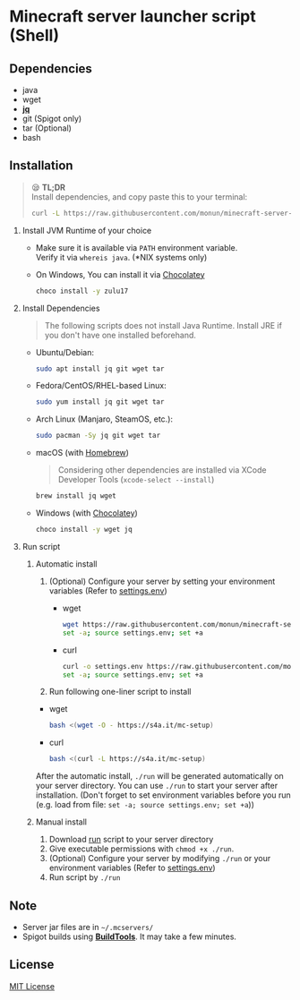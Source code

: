 # Minecraft server launcher script (Shell)
## Dependencies
* java
* wget
* [**jq**](https://stedolan.github.io/jq/)
* git (Spigot only)
* tar (Optional)
* bash

## Installation

> 😪 **TL;DR**  
> Install dependencies, and copy paste this to your terminal:  
> ```bash
> curl -L https://raw.githubusercontent.com/monun/minecraft-server-launcher/master/run | bash
> ```

1. Install JVM Runtime of your choice 
   - Make sure it is available via `PATH` environment variable.  
     Verify it via `whereis java`. (*NIX systems only)  

   - On Windows, You can install it via [Chocolatey](https://chocolatey.org/install)
     ```bash
     choco install -y zulu17
     ```

2. Install Dependencies
   > The following scripts does not install Java Runtime. Install JRE if you don't have one installed beforehand.
   - Ubuntu/Debian:
     ```bash
     sudo apt install jq git wget tar
     ```
   - Fedora/CentOS/RHEL-based Linux:
     ```bash
     sudo yum install jq git wget tar
     ```
   - Arch Linux (Manjaro, SteamOS, etc.):  
     ```bash
     sudo pacman -Sy jq git wget tar
     ```
   - macOS (with [Homebrew](https://brew.sh))
     > Considering other dependencies are installed via XCode Developer Tools (`xcode-select --install`)
     ```bash
     brew install jq wget
     ```
   - Windows (with [Chocolatey](https://chocolatey.org/install))
     ```bash
     choco install -y wget jq
     ```
3. Run script
   1. Automatic install
      1. (Optional) Configure your server by setting your environment variables (Refer to [settings.env](/settings.env))
         * wget
           ```bash
           wget https://raw.githubusercontent.com/monun/minecraft-server-launcher/master/settings.env
           set -a; source settings.env; set +a
           ```

         * curl
           ```bash
           curl -o settings.env https://raw.githubusercontent.com/monun/minecraft-server-launcher/master/settings.env
           set -a; source settings.env; set +a
           ```

      2. Run following one-liner script to install
        * wget
          ```bash
          bash <(wget -O - https://s4a.it/mc-setup)
          ```

        * curl
          ```bash
          bash <(curl -L https://s4a.it/mc-setup)
          ```

        After the automatic install, `./run` will be generated automatically on your server directory. You can use `./run` to start your server after installation. (Don't forget to set environment variables before you run (e.g. load from file: `set -a; source settings.env; set +a`))

   2. Manual install
      1. Download [run](https://raw.githubusercontent.com/monun/minecraft-server-launcher/master/run) script to your server directory
      2. Give executable permissions with `chmod +x ./run`.
      3. (Optional) Configure your server by modifying `./run` or your environment variables (Refer to [settings.env](/settings.env))
      4. Run script by `./run`

## Note
* Server jar files are in `~/.mcservers/`
* Spigot builds using [**BuildTools**](https://hub.spigotmc.org/jenkins/job/BuildTools/lastSuccessfulBuild/artifact/target/BuildTools.jar). It may take a few minutes.

## License
[MIT License](LICENSE.md)
